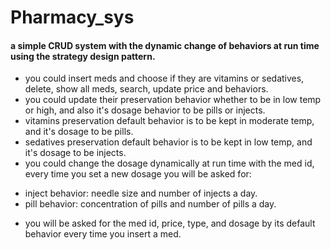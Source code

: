 # Pharmacy_sys
#### a simple CRUD system with the dynamic change of behaviors at run time using the strategy design pattern.
* you could insert meds and choose if they are vitamins or sedatives, delete, show all meds, search, update price and behaviors.
* you could update their preservation behavior whether to be in low temp or high, and also it's dosage behavior to be pills or injects.
* vitamins preservation default behavior is to be kept in moderate temp, and it's dosage to be pills.
* sedatives preservation default behavior is to be kept in low temp, and it's dosage to be injects.
* you could change the dosage dynamically at run time with the med id, every time you set a new dosage you will be asked for:
- inject behavior: needle size and number of injects a day.
- pill behavior: concentration of pills and number of pills a day.
* you will be asked for the med id, price, type, and dosage by its default behavior every time you insert a med.

